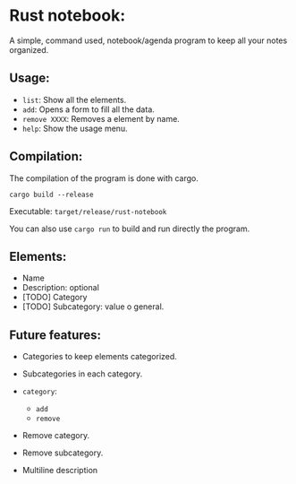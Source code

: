 # Rust notebook:

A simple, command used, notebook/agenda program to keep all your notes organized.

## Usage:
- ```list```: Show all the elements.
- ```add```: Opens a form to fill all the data.
- ```remove XXXX```: Removes a element by name.
- ```help```: Show the usage menu.


## Compilation:

The compilation of the program is done with cargo.

```
cargo build --release
```

Executable: ```target/release/rust-notebook```

You can also use ```cargo run``` to build and run directly the program.



## Elements:
- Name
- Description: optional
- [TODO] Category
- [TODO] Subcategory: value o general.

## Future features:
- Categories to keep elements categorized.
- Subcategories in each category.

- ```category```:
	- ```add```
	- ```remove```
- Remove category.
- Remove subcategory.
- Multiline description
